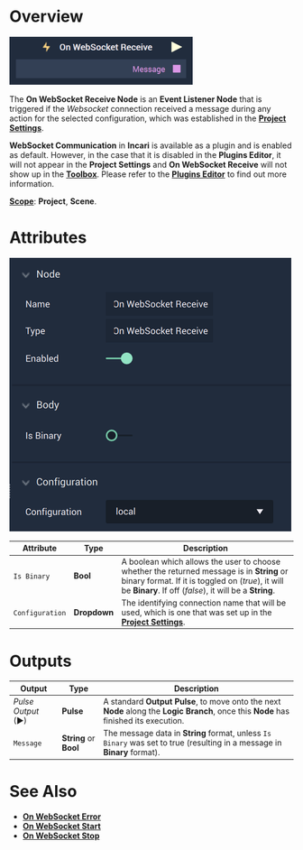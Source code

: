 # Overview

![The On WebSocket Receive Node.](../../../../.gitbook/assets/onwebsocketrecievenode.png)

The **On WebSocket Receive Node** is an **Event Listener Node** that is triggered if the *Websocket* connection received a message during any action for the selected configuration, which was established in the [**Project Settings**](../../../../modules/project-settings/websocket.md).

**WebSocket Communication** in **Incari** is available as a plugin and is enabled as default. However, in the case that it is disabled in the **Plugins Editor**, it will not appear in the **Project Settings** and **On WebSocket Receive** will not show up in the [**Toolbox**](../../../overview.md). Please refer to the [**Plugins Editor**](../../../../modules/plugins/README.md) to find out more information.


[**Scope**](../overview.md#scopes): **Project**, **Scene**.

# Attributes

![The On WebSocket Receive Node Attributes.](../../../../.gitbook/assets/onwebsocketreceiveatts.png)

|Attribute|Type|Description|
|---|---|---|
|`Is Binary`|**Bool**|A boolean which allows the user to choose whether the returned message is in **String** or binary format. If it is toggled on (*true*), it will be **Binary**. If off (*false*), it will be a **String**.|
|`Configuration`|**Dropdown**|The identifying connection name that will be used, which is one that was set up in the [**Project Settings**](../../../modules/project-settings/websocket.md).|


# Outputs

|Output|Type|Description|
|---|---|---|
|*Pulse Output* (►)|**Pulse**|A standard **Output Pulse**, to move onto the next **Node** along the **Logic Branch**, once this **Node** has finished its execution.|
|`Message`|**String** or **Bool**|The message data in **String** format, unless `Is Binary` was set to true (resulting in a message in **Binary** format).|

# See Also

* [**On WebSocket Error**](onwebsocketerror.md)
* [**On WebSocket Start**](onwebsocketstart.md)
* [**On WebSocket Stop**](onwebsocketstop.md)

